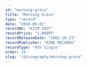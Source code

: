 ```yaml
---
id: "morning-grace"
title: "Morning Grace"
type: "record"
date: "2010-09-01"
recordNo: "KICM-3037"
recordPrice: "1,000円"
recordReleaseDate: "2002.10.23"
recordPublisher: "KING RECORDS"
recordType: "9th Single"
order: 29
slug: "/discography/morning-grace"
---
```



